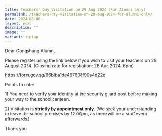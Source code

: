 ```yaml
---
title: Teachers' Day Visitation on 29 Aug 2024 (For Alumni only)
permalink: /teachers-day-visitation-on-29-aug-2024-for-alumni-only/
date: 2024-08-06
layout: post
description: ""
image: ""
variant: tiptap
---
```

<p>Dear Gongshang Alumni,</p>
<p>Please register using the link below if you wish to visit your teachers
on 29 August 2024. (Closing date for registration: 28 Aug 2024, 6pm)</p>
<p><a href="https://form.gov.sg/66b1ba1de497608f90a4d22d" rel="noopener noreferrer nofollow" target="_blank">https://form.gov.sg/66b1ba1de497608f90a4d22d</a>
</p>
<p>Points to note:</p>
<p>1) You need to verify your identity at the security guard post before
making your way to the school canteen.</p>
<p>2) Visitation is <strong>strictly by appointment only</strong>. (We seek
your understanding to leave the school premises by 12.00pm, as there will
be a staff event afterwards.)</p>
<p>Thank you</p>